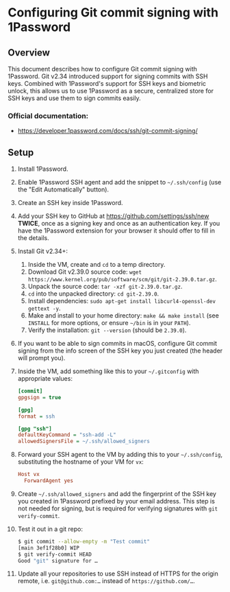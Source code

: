 # Configuring Git commit signing with 1Password

## Overview

This document describes how to configure Git commit signing with 1Password. Git
v2.34 introduced support for signing commits with SSH keys. Combined with
1Password's support for SSH keys and biometric unlock, this allows us to use
1Password as a secure, centralized store for SSH keys and use them to sign
commits easily.

### Official documentation:

- https://developer.1password.com/docs/ssh/git-commit-signing/

## Setup

1. Install 1Password.
2. Enable 1Password SSH agent and add the snippet to `~/.ssh/config` (use the
   "Edit Automatically" button).
3. Create an SSH key inside 1Password.
4. Add your SSH key to GitHub at https://github.com/settings/ssh/new **TWICE**,
   once as a signing key and once as an authentication key. If you have the
   1Password extension for your browser it should offer to fill in the details.
5. Install Git v2.34+:
   1. Inside the VM, create and `cd` to a temp directory.
   2. Download Git v2.39.0 source code:
      `wget https://www.kernel.org/pub/software/scm/git/git-2.39.0.tar.gz`.
   3. Unpack the source code: `tar -xzf git-2.39.0.tar.gz`.
   4. `cd` into the unpacked directory: `cd git-2.39.0`.
   5. Install dependencies:
      `sudo apt-get install libcurl4-openssl-dev gettext -y`.
   6. Make and install to your home directory: `make && make install` (see
      `INSTALL` for more options, or ensure `~/bin` is in your `PATH`).
   7. Verify the installation: `git --version` (should be `2.39.0`).
6. If you want to be able to sign commits in macOS, configure Git commit signing
   from the info screen of the SSH key you just created (the header will prompt
   you).
7. Inside the VM, add something like this to your `~/.gitconfig` with
   appropriate values:

   ```ini
   [commit]
   gpgsign = true

   [gpg]
   format = ssh

   [gpg "ssh"]
   defaultKeyCommand = "ssh-add -L"
   allowedSignersFile = ~/.ssh/allowed_signers
   ```

8. Forward your SSH agent to the VM by adding this to your `~/.ssh/config`,
   substituting the hostname of your VM for `vx`:

   ```ini
   Host vx
     ForwardAgent yes
   ```

9. Create `~/.ssh/allowed_signers` and add the fingerprint of the SSH key you
   created in 1Password prefixed by your email address. This step is not needed
   for signing, but is required for verifying signatures with
   `git verify-commit`.

10. Test it out in a git repo:

    ```bash
    $ git commit --allow-empty -m "Test commit"
    [main 3ef1f28b0] WIP
    $ git verify-commit HEAD
    Good "git" signature for …
    ```

11. Update all your repositories to use SSH instead of HTTPS for the origin
    remote, i.e. `git@github.com:…` instead of `https://github.com/…`.
